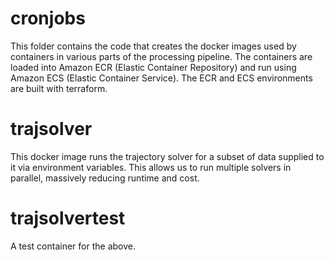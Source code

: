 # cronjobs

This folder contains the code that creates the docker images used by containers in various parts of the processing pipeline. The containers are loaded into Amazon ECR (Elastic Container Repository) and run using Amazon ECS (Elastic Container Service). The ECR and ECS environments are built with terraform. 

# trajsolver
This docker image runs the trajectory solver for a subset of data supplied to it via environment variables. This allows us to run multiple solvers in parallel, massively reducing runtime and cost. 

# trajsolvertest
A test container for the above. 